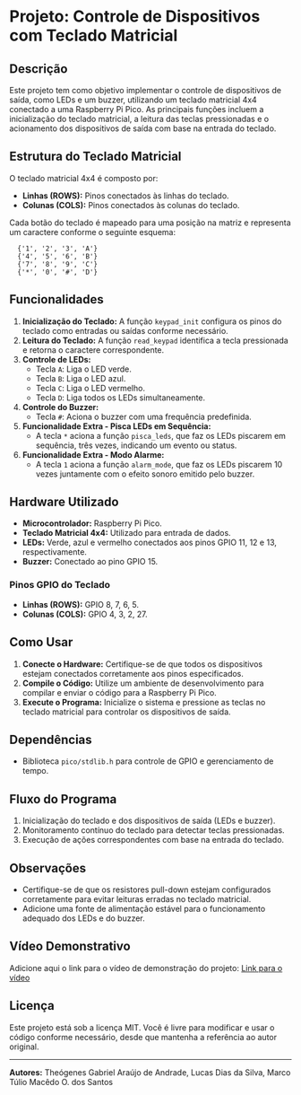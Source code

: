 # Projeto: Controle de Dispositivos com Teclado Matricial

## Descrição
Este projeto tem como objetivo implementar o controle de dispositivos de saída, como LEDs e um buzzer, utilizando um teclado matricial 4x4 conectado a uma Raspberry Pi Pico. As principais funções incluem a inicialização do teclado matricial, a leitura das teclas pressionadas e o acionamento dos dispositivos de saída com base na entrada do teclado.

## Estrutura do Teclado Matricial
O teclado matricial 4x4 é composto por:
- **Linhas (ROWS):** Pinos conectados às linhas do teclado.
- **Colunas (COLS):** Pinos conectados às colunas do teclado.

Cada botão do teclado é mapeado para uma posição na matriz e representa um caractere conforme o seguinte esquema:

```
  {'1', '2', '3', 'A'}
  {'4', '5', '6', 'B'}
  {'7', '8', '9', 'C'}
  {'*', '0', '#', 'D'}
```

## Funcionalidades
1. **Inicialização do Teclado:** A função `keypad_init` configura os pinos do teclado como entradas ou saídas conforme necessário.
2. **Leitura do Teclado:** A função `read_keypad` identifica a tecla pressionada e retorna o caractere correspondente.
3. **Controle de LEDs:**
   - Tecla `A`: Liga o LED verde.
   - Tecla `B`: Liga o LED azul.
   - Tecla `C`: Liga o LED vermelho.
   - Tecla `D`: Liga todos os LEDs simultaneamente.
4. **Controle do Buzzer:**
   - Tecla `#`: Aciona o buzzer com uma frequência predefinida.
5. **Funcionalidade Extra - Pisca LEDs em Sequência:**
   - A tecla `*` aciona a função `pisca_leds`, que faz os LEDs piscarem em sequência, três vezes, indicando um evento ou status.
6. **Funcionalidade Extra - Modo Alarme:**
   - A tecla `1` aciona a função `alarm_mode`, que faz os LEDs piscarem 10 vezes juntamente com o efeito sonoro emitido pelo buzzer.


## Hardware Utilizado
- **Microcontrolador:** Raspberry Pi Pico.
- **Teclado Matricial 4x4:** Utilizado para entrada de dados.
- **LEDs:** Verde, azul e vermelho conectados aos pinos GPIO 11, 12 e 13, respectivamente.
- **Buzzer:** Conectado ao pino GPIO 15.

### Pinos GPIO do Teclado
- **Linhas (ROWS):** GPIO 8, 7, 6, 5.
- **Colunas (COLS):** GPIO 4, 3, 2, 27.

## Como Usar
1. **Conecte o Hardware:** Certifique-se de que todos os dispositivos estejam conectados corretamente aos pinos especificados.
2. **Compile o Código:** Utilize um ambiente de desenvolvimento para compilar e enviar o código para a Raspberry Pi Pico.
3. **Execute o Programa:** Inicialize o sistema e pressione as teclas no teclado matricial para controlar os dispositivos de saída.

## Dependências
- Biblioteca `pico/stdlib.h` para controle de GPIO e gerenciamento de tempo.

## Fluxo do Programa
1. Inicialização do teclado e dos dispositivos de saída (LEDs e buzzer).
2. Monitoramento contínuo do teclado para detectar teclas pressionadas.
3. Execução de ações correspondentes com base na entrada do teclado.

## Observações
- Certifique-se de que os resistores pull-down estejam configurados corretamente para evitar leituras erradas no teclado matricial.
- Adicione uma fonte de alimentação estável para o funcionamento adequado dos LEDs e do buzzer.

## Vídeo Demonstrativo
Adicione aqui o link para o vídeo de demonstração do projeto:
[Link para o vídeo](#)

## Licença
Este projeto está sob a licença MIT. Você é livre para modificar e usar o código conforme necessário, desde que mantenha a referência ao autor original.

---
**Autores:** Theógenes Gabriel Araújo de Andrade, Lucas Dias da Silva, Marco Túlio Macêdo O. dos Santos


